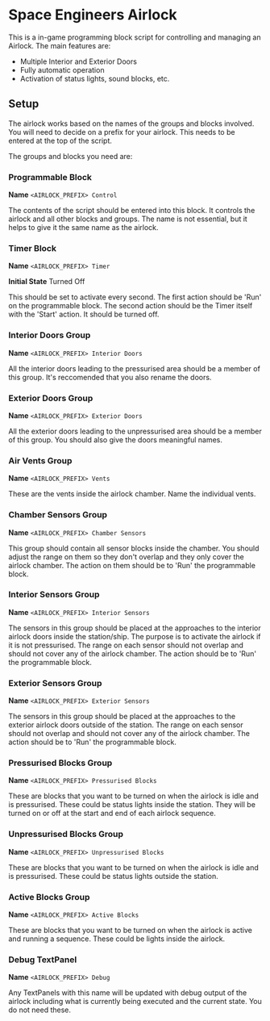 # Space Engineers Airlock

This is a in-game programming block script for controlling and managing an Airlock. The main features are:

 * Multiple Interior and Exterior Doors
 * Fully automatic operation
 * Activation of status lights, sound blocks, etc.
 
## Setup

The airlock works based on the names of the groups and blocks involved. You will need to decide on a prefix for your airlock. This needs to be entered at the top of the script.

The groups and blocks you need are:

### Programmable Block

**Name** ```<AIRLOCK_PREFIX> Control```

The contents of the script should be entered into this block. It controls the airlock and all other blocks and groups. The name is not essential, but it helps to give it the same name as the airlock.

### Timer Block

**Name** ```<AIRLOCK_PREFIX> Timer```

**Initial State** Turned Off

This should be set to activate every second. The first action should be 'Run' on the programmable block. The second action should be the Timer itself with the 'Start' action. It should be turned off.

### Interior Doors Group

**Name** ```<AIRLOCK_PREFIX> Interior Doors```

All the interior doors leading to the pressurised area should be a member of this group. It's reccomended that you also rename the doors.

### Exterior Doors Group

**Name** ```<AIRLOCK_PREFIX> Exterior Doors```

All the exterior doors leading to the unpressurised area should be a member of this group. You should also give the doors meaningful names.

### Air Vents Group

**Name** ```<AIRLOCK_PREFIX> Vents```

These are the vents inside the airlock chamber. Name the individual vents.

### Chamber Sensors Group

**Name** ```<AIRLOCK_PREFIX> Chamber Sensors```

This group should contain all sensor blocks inside the chamber. You should adjust the range on them so they don't overlap and they only cover the airlock chamber. The action on them should be to 'Run' the programmable block.

### Interior Sensors Group

**Name** ```<AIRLOCK_PREFIX> Interior Sensors```

The sensors in this group should be placed at the approaches to the interior airlock doors inside the station/ship. The purpose is to activate the airlock if it is not pressurised. The range on each sensor should not overlap and should not cover any of the airlock chamber. The action should be to 'Run' the programmable block.

### Exterior Sensors Group

**Name** ```<AIRLOCK_PREFIX> Exterior Sensors```

The sensors in this group should be placed at the approaches to the exterior airlock doors outside of the station. The range on each sensor should not overlap and should not cover any of the airlock chamber. The action should be to 'Run' the programmable block.

### Pressurised Blocks Group

**Name** ```<AIRLOCK_PREFIX> Pressurised Blocks```

These are blocks that you want to be turned on when the airlock is idle and is pressurised. These could be status lights inside the station. They will be turned on or off at the start and end of each airlock sequence.

### Unpressurised Blocks Group

**Name** ```<AIRLOCK_PREFIX> Unpressurised Blocks```

These are blocks that you want to be turned on when the airlock is idle and is pressurised. These could be status lights outside the station.

### Active Blocks Group

**Name** ```<AIRLOCK_PREFIX> Active Blocks```

These are blocks that you want to be turned on when the airlock is active and running a sequence. These could be lights inside the airlock.

### Debug TextPanel

**Name** ```<AIRLOCK_PREFIX> Debug```

Any TextPanels with this name will be updated with debug output of the airlock including what is currently being executed and the current state. You do not need these.

